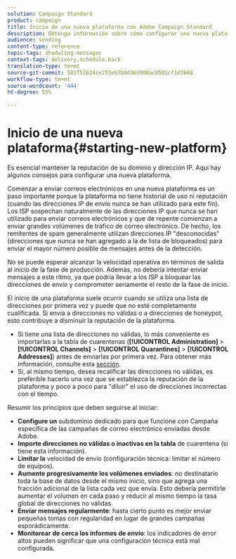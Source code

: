 ```yaml
---
solution: Campaign Standard
product: campaign
title: Inicio de una nueva plataforma con Adobe Campaign Standard
description: Obtenga información sobre cómo configurar una nueva plataforma mientras mantiene la reputación de su dominio y dirección IP con Adobe Campaign Standard.
audience: sending
content-type: reference
topic-tags: sheduling-messages
context-tags: delivery,schedule,back
translation-type: tm+mt
source-git-commit: 501f52624ce253eb7b0d36d908ac8502cf1d3b48
workflow-type: tm+mt
source-wordcount: '444'
ht-degree: 55%

---
```



# Inicio de una nueva plataforma{#starting-new-platform}

Es esencial mantener la reputación de su dominio y dirección IP. Aquí hay algunos consejos para configurar una nueva plataforma.

Comenzar a enviar correos electrónicos en una nueva plataforma es un paso importante porque la plataforma no tiene historial de uso ni reputación (cuando las direcciones IP de envío nunca se han utilizado para este fin). Los ISP sospechan naturalmente de las direcciones IP que nunca se han utilizado para enviar correos electrónicos y que de repente comienzan a enviar grandes volúmenes de tráfico de correo electrónico. De hecho, los remitentes de spam generalmente utilizan direcciones IP &quot;desconocidas&quot; (direcciones que nunca se han agregado a la  de lista de bloqueados) para enviar el mayor número posible de mensajes antes de la detección.

No se puede esperar alcanzar la velocidad operativa en términos de salida al inicio de la fase de producción. Además, no debería intentar enviar mensajes a este ritmo, ya que podría llevar a los ISP a bloquear las direcciones de envío y comprometer seriamente el resto de la fase de inicio.

El inicio de una plataforma suele ocurrir cuando se utiliza una lista de direcciones por primera vez y puede que no esté completamente cualificada. Si envía a direcciones no válidas o a direcciones de honeypot, esto contribuye a disminuir la reputación de la plataforma.
* Si tiene una lista de direcciones no válidas, lo más conveniente es importarlas a la tabla de cuarentenas (**[!UICONTROL Administration]** > **[!UICONTROL Channels]** > **[!UICONTROL Quarantines]** > **[!UICONTROL Addresses]**) antes de enviarlas por primera vez. Para obtener más información, consulte esta [sección](../../sending/using/understanding-quarantine-management.md#identifying-quarantined-addresses-for-the-entire-platform).
* Si, al mismo tiempo, desea recalificar las direcciones no válidas, es preferible hacerlo una vez que se establezca la reputación de la plataforma y poco a poco para &quot;diluir&quot; el uso de direcciones incorrectas con el tiempo.

Resumir los principios que deben seguirse al iniciar:
* **Configure un** subdominio dedicado para que funcione con Campaña específica de las campañas de correo electrónico enviadas desde Adobe.
* **Importe direcciones no válidas o inactivas en la tabla**  de cuarentena (si tiene esta información).
* **Limitar la** velocidad de envío (configuración técnica: limitar el número de equipos).
* **Aumente progresivamente los volúmenes enviados**: no destinatario toda la base de datos desde el mismo inicio, sino que agrega una fracción adicional de la lista cada vez que envía. Esto debería permitirle aumentar el volumen en cada paso y reducir al mismo tiempo la tasa global de direcciones no válidas.
* **Enviar mensajes regularmente**: hasta cierto punto es mejor enviar pequeñas tomas con regularidad en lugar de grandes campañas esporádicamente.
* **Monitorear de cerca los informes de envío**: los indicadores de error altos pueden significar que una configuración técnica está mal configurada.
